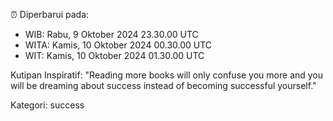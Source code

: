 ⏰ Diperbarui pada:
- WIB: Rabu, 9 Oktober 2024 23.30.00 UTC
- WITA: Kamis, 10 Oktober 2024 00.30.00 UTC
- WIT: Kamis, 10 Oktober 2024 01.30.00 UTC

Kutipan Inspiratif:
"Reading more books will only confuse you more and you will be dreaming about success instead of becoming successful yourself."


Kategori: success

